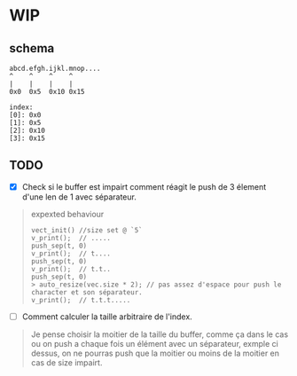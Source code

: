 # WIP

## schema

```
abcd.efgh.ijkl.mnop....
^    ^    ^    ^  
|    |    |    |  
0x0  0x5  0x10 0x15

index:
[0]: 0x0
[1]: 0x5
[2]: 0x10
[3]: 0x15
```

## TODO

 - [x] Check si le buffer est impairt comment réagit le push de 3 élement d'une len de 1 avec séparateur.
> expexted behaviour
> ```
> vect_init() //size set @ `5`
> v_print();  // .....
> push_sep(t, 0)
> v_print();  // t....
> push_sep(t, 0)
> v_print();  // t.t..
> push_sep(t, 0)
> > auto_resize(vec.size * 2); // pas assez d'espace pour push le character et son séparateur.
> v_print();  // t.t.t.....
> ```

 - [ ] Comment calculer la taille arbitraire de l'index.
> Je pense choisir la moitier de la taille du buffer, comme ça dans le cas ou on push a chaque fois un élément avec un séparateur, exmple ci dessus, on ne pourras push que la moitier ou moins de la moitier en cas de size impairt.
